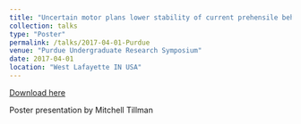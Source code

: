 ```yaml
---
title: "Uncertain motor plans lower stability of current prehensile behaviour"
collection: talks
type: "Poster"
permalink: /talks/2017-04-01-Purdue
venue: "Purdue Undergraduate Research Symposium"
date: 2017-04-01
location: "West Lafayette IN USA"
---
```


[Download here](http://mtillman14.github.io/talks/files/poster/2017-04-01-Purdue.pdf)

Poster presentation by Mitchell Tillman
